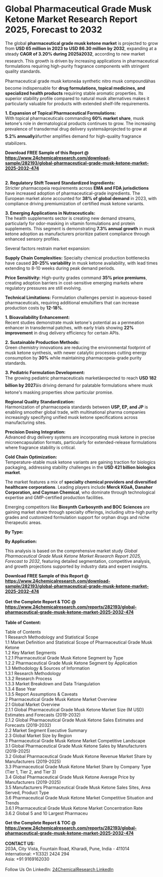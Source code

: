 <h1>Global Pharmaceutical Grade Musk Ketone Market Research Report 2025, Forecast to 2032</h1><p>The global <strong>pharmaceutical grade musk ketone market</strong> is projected to grow from <strong>USD 65 million in 2023 to USD 86.30 million by 2032</strong>, expanding at a steady <strong>CAGR of 3.20% during 2025â2032</strong>, according to new market research. This growth is driven by increasing applications in pharmaceutical formulations requiring high-purity fragrance components with stringent quality standards.</p><p>Pharmaceutical grade musk ketoneâa synthetic nitro musk compoundâhas become indispensable for <strong>drug formulations, topical medicines, and specialized health products</strong> requiring stable aromatic properties. Its superior stability profile compared to natural musk alternatives makes it particularly valuable for products with extended shelf-life requirements.</p><p><strong>1. Expansion of Topical Pharmaceutical Formulations:</strong><br>
With topical pharmaceuticals commanding <strong>60% market share</strong>, musk ketone's role in dermatological products continues to grow. The increasing prevalence of transdermal drug delivery systemsâprojected to grow at <strong>5.2% annually</strong>âfurther amplifies demand for high-quality fragrance stabilizers.</p><div><b>Download FREE Sample of this Report @ 
            <a href="https://www.24chemicalresearch.com/download-sample/282193/global-pharmaceutical-grade-musk-ketone-market-2025-2032-474">
            https://www.24chemicalresearch.com/download-sample/282193/global-pharmaceutical-grade-musk-ketone-market-2025-2032-474</a></b></div><br><p><strong>2. Regulatory Shift Toward Standardized Ingredients:</strong><br>
Stricter pharmacopeia requirements across <strong>EMA and FDA jurisdictions</strong> have increased adoption of pharmaceutical-grade ingredients. The European market alone accounted for <strong>38% of global demand</strong> in 2023, with compliance driving premiumization of certified musk ketone variants.</p><p><strong>3. Emerging Applications in Nutraceuticals:</strong><br>
The health supplements sector is creating new demand streams, particularly for odor-masking in vitamin formulations and protein supplements. This segment is demonstrating <strong>7.3% annual growth</strong> in musk ketone adoption as manufacturers prioritize patient compliance through enhanced sensory profiles.</p><p>Several factors restrain market expansion:</p><p><strong>Supply Chain Complexities:</strong> Specialty chemical production bottlenecks have caused <strong>20-25% variability</strong> in musk ketone availability, with lead times extending to 8-10 weeks during peak demand periods.</p><p><strong>Price Sensitivity:</strong> High-purity grades command <strong>35% price premiums</strong>, creating adoption barriers in cost-sensitive emerging markets where regulatory pressures are still evolving.</p><p><strong>Technical Limitations:</strong> Formulation challenges persist in aqueous-based pharmaceuticals, requiring additional emulsifiers that can increase production costs by <strong>12-18%</strong>.</p><p><strong>1. Bioavailability Enhancement:</strong><br>
Recent studies demonstrate musk ketone's potential as a permeation enhancer in transdermal patches, with early trials showing <strong>22% improvement</strong> in drug delivery efficiency for certain APIs.</p><p><strong>2. Sustainable Production Methods:</strong><br>
Green chemistry innovations are reducing the environmental footprint of musk ketone synthesis, with newer catalytic processes cutting energy consumption by <strong>30%</strong> while maintaining pharmacopeia-grade purity standards.</p><p><strong>3. Pediatric Formulation Development:</strong><br>
The growing pediatric pharmaceuticals marketâexpected to reach <strong>USD 182 billion by 2027</strong>âis driving demand for palatable formulations where musk ketone's masking properties show particular promise.</p><p><strong>Regional Quality Standardization:</strong><br>
    Harmonization of pharmacopeia standards between <strong>USP, EP, and JP</strong> is enabling smoother global trade, with multinational pharma companies increasingly specifying unified musk ketone specifications across manufacturing sites.</p><p><strong>Precision Dosing Integration:</strong><br>
    Advanced drug delivery systems are incorporating musk ketone in precise microencapsulation formats, particularly for extended-release formulations where fragrance stability is critical.</p><p><strong>Cold Chain Optimization:</strong><br>
    Temperature-stable musk ketone variants are gaining traction for biologics packaging, addressing stability challenges in the <strong>USD 421 billion biologics market</strong>.</p><p>The market features a mix of <strong>specialty chemical providers and diversified healthcare corporations</strong>. Leading players include <strong>Merck KGaA, Danaher Corporation, and Cayman Chemical</strong>, who dominate through technological expertise and GMP-certified production facilities.</p><p>Emerging competitors like <strong>Biosynth Carbosynth and BOC Sciences</strong> are gaining market share through specialty offerings, including ultra-high purity grades and customized formulation support for orphan drugs and niche therapeutic areas.</p><p><strong>By Type:</strong></p><p><strong>By Application:</strong></p><p>This analysis is based on the comprehensive market study <em>Global Pharmaceutical Grade Musk Ketone Market Research Report 2025, Forecast to 2032</em>, featuring detailed segmentation, competitive analysis, and growth projections supported by industry data and expert insights.</p><div><b>Download FREE Sample of this Report @ 
            <a href="https://www.24chemicalresearch.com/download-sample/282193/global-pharmaceutical-grade-musk-ketone-market-2025-2032-474">
            https://www.24chemicalresearch.com/download-sample/282193/global-pharmaceutical-grade-musk-ketone-market-2025-2032-474</a></b></div><br><div><b>Get the Complete Report & TOC @ 
            <a href="https://www.24chemicalresearch.com/reports/282193/global-pharmaceutical-grade-musk-ketone-market-2025-2032-474">
            https://www.24chemicalresearch.com/reports/282193/global-pharmaceutical-grade-musk-ketone-market-2025-2032-474</a></b></div><br>
            <b>Table of Content:</b><p>Table of Contents<br />
1 Research Methodology and Statistical Scope<br />
1.1 Market Definition and Statistical Scope of Pharmaceutical Grade Musk Ketone<br />
1.2 Key Market Segments<br />
1.2.1 Pharmaceutical Grade Musk Ketone Segment by Type<br />
1.2.2 Pharmaceutical Grade Musk Ketone Segment by Application<br />
1.3 Methodology & Sources of Information<br />
1.3.1 Research Methodology<br />
1.3.2 Research Process<br />
1.3.3 Market Breakdown and Data Triangulation<br />
1.3.4 Base Year<br />
1.3.5 Report Assumptions & Caveats<br />
2 Pharmaceutical Grade Musk Ketone Market Overview<br />
2.1 Global Market Overview<br />
2.1.1 Global Pharmaceutical Grade Musk Ketone Market Size (M USD) Estimates and Forecasts (2019-2032)<br />
2.1.2 Global Pharmaceutical Grade Musk Ketone Sales Estimates and Forecasts (2019-2032)<br />
2.2 Market Segment Executive Summary<br />
2.3 Global Market Size by Region<br />
3 Pharmaceutical Grade Musk Ketone Market Competitive Landscape<br />
3.1 Global Pharmaceutical Grade Musk Ketone Sales by Manufacturers (2019-2025)<br />
3.2 Global Pharmaceutical Grade Musk Ketone Revenue Market Share by Manufacturers (2019-2025)<br />
3.3 Pharmaceutical Grade Musk Ketone Market Share by Company Type (Tier 1, Tier 2, and Tier 3)<br />
3.4 Global Pharmaceutical Grade Musk Ketone Average Price by Manufacturers (2019-2025)<br />
3.5 Manufacturers Pharmaceutical Grade Musk Ketone Sales Sites, Area Served, Product Type<br />
3.6 Pharmaceutical Grade Musk Ketone Market Competitive Situation and Trends<br />
3.6.1 Pharmaceutical Grade Musk Ketone Market Concentration Rate<br />
3.6.2 Global 5 and 10 Largest Pharmaceu</p><div><b>Get the Complete Report & TOC @ 
            <a href="https://www.24chemicalresearch.com/reports/282193/global-pharmaceutical-grade-musk-ketone-market-2025-2032-474">
            https://www.24chemicalresearch.com/reports/282193/global-pharmaceutical-grade-musk-ketone-market-2025-2032-474</a></b></div><br><b>CONTACT US:</b><br>
            203A, City Vista, Fountain Road, Kharadi, Pune, India - 411014<br>
            International: +1(332) 2424 294<br>
            Asia: +91 9169162030 <br><br>
            Follow Us On LinkedIn: <a href="https://www.linkedin.com/company/24chemicalresearch/">24ChemicalResearch LinkedIn</a>
